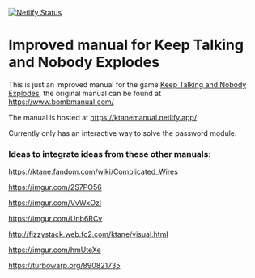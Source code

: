 [![Netlify Status](https://api.netlify.com/api/v1/badges/b9faade0-2be7-45d1-ada2-3cf0765bcb00/deploy-status)](https://app.netlify.com/sites/ktanemanual/deploys)

# Improved manual for Keep Talking and Nobody Explodes

This is just an improved manual for the game [Keep Talking and Nobody Explodes](https://keeptalkinggame.com/),
the original manual can be found at https://www.bombmanual.com/

The manual is hosted at https://ktanemanual.netlify.app/

Currently only has an interactive way to solve the password module.

### Ideas to integrate ideas from these other manuals:

https://ktane.fandom.com/wiki/Complicated_Wires

https://imgur.com/2S7PO56

https://imgur.com/VvWxOzI

https://imgur.com/Unb6RCv

http://fizzystack.web.fc2.com/ktane/visual.html

https://imgur.com/hmUteXe

https://turbowarp.org/890821735



